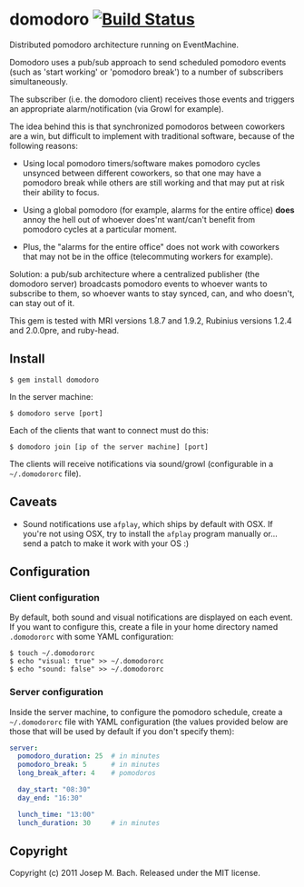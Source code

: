 # domodoro [![Build Status](https://secure.travis-ci.org/txus/domodoro.png)](https://secure.travis-ci.org/txus/domodoro.png])

Distributed pomodoro architecture running on EventMachine.

Domodoro uses a pub/sub approach to send scheduled pomodoro events (such as
'start working' or 'pomodoro break') to a number of subscribers simultaneously.

The subscriber (i.e. the domodoro client) receives those events and triggers
an appropriate alarm/notification (via Growl for example).

The idea behind this is that synchronized pomodoros between coworkers are a
win, but difficult to implement with traditional software, because of the
following reasons:

* Using local pomodoro timers/software makes pomodoro cycles unsynced between
  different coworkers, so that one may have a pomodoro break while others are
  still working and that may put at risk their ability to focus.

* Using a global pomodoro (for example, alarms for the entire office) **does**
  annoy the hell out of whoever does'nt want/can't benefit from pomodoro
  cycles at a particular moment.

* Plus, the "alarms for the entire office" does not work with coworkers that
  may not be in the office (telecommuting workers for example).

Solution: a pub/sub architecture where a centralized publisher (the domodoro
server) broadcasts pomodoro events to whoever wants to subscribe to them, so
whoever wants to stay synced, can, and who doesn't, can stay out of it.

This gem is tested with MRI versions 1.8.7 and 1.9.2, Rubinius versions 1.2.4
and 2.0.0pre, and ruby-head.

## Install

    $ gem install domodoro

In the server machine:

    $ domodoro serve [port]

Each of the clients that want to connect must do this:

    $ domodoro join [ip of the server machine] [port]

The clients will receive notifications via sound/growl (configurable in a
`~/.domodororc` file).

## Caveats

* Sound notifications use `afplay`, which ships by default with OSX.
  If you're not using OSX, try to install the `afplay` program manually or...
  send a patch to make it work with your OS :)

## Configuration

### Client configuration

By default, both sound and visual notifications are displayed on each event.
If you want to configure this, create a file in your home directory named
`.domodororc` with some YAML configuration:

    $ touch ~/.domodororc
    $ echo "visual: true" >> ~/.domodororc
    $ echo "sound: false" >> ~/.domodororc

### Server configuration

Inside the server machine, to configure the pomodoro schedule, create a
`~/.domodororc` file with YAML configuration (the values provided below are
those that will be used by default if you don't specify them):

````yaml
server:
  pomodoro_duration: 25  # in minutes
  pomodoro_break: 5      # in minutes
  long_break_after: 4    # pomodoros

  day_start: "08:30"
  day_end: "16:30"

  lunch_time: "13:00"
  lunch_duration: 30     # in minutes
````

## Copyright

Copyright (c) 2011 Josep M. Bach. Released under the MIT license.
